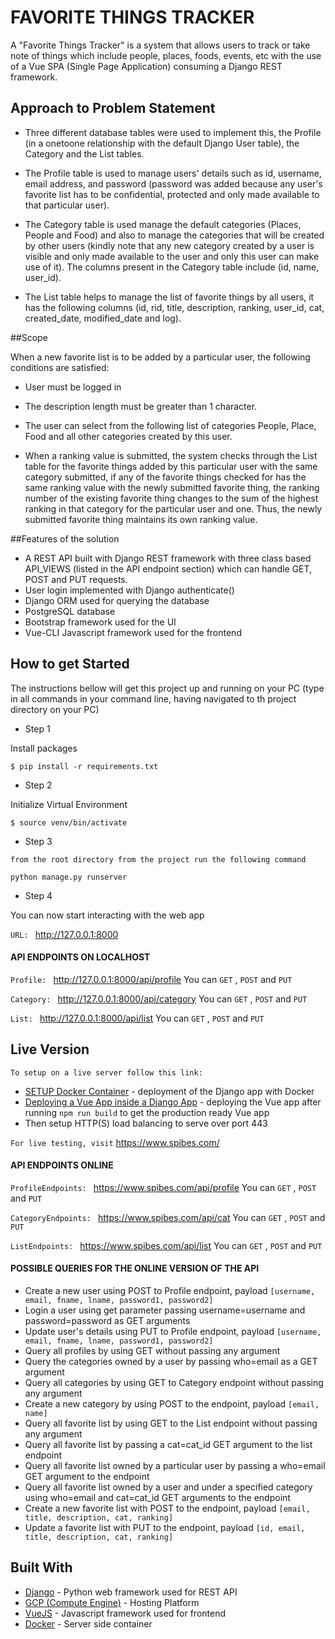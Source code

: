 # FAVORITE THINGS TRACKER


A "Favorite Things Tracker" is a system that allows users to track or take note of things which include people, places, foods, events, etc with the use of a Vue SPA (Single Page Application) consuming a Django REST framework.
 


## Approach to Problem Statement
* Three different database tables were used to implement this, the Profile (in a onetoone relationship with the default Django User table), the Category and the List tables.

* The Profile table is used to manage users' details such as id, username, email address, and password (password was added because any user's favorite list has to be confidential, protected and only made available to that particular user). 

* The Category table is used manage the default categories (Places, People  and Food) and also to manage the categories that will be created by other users (kindly note that any new category created by a user is visible and only made available to the user and only this user can make use of it). The columns present in the Category table include (id, name, user_id). 

* The List table helps to manage the list of favorite things by all users, it has the following columns (id, rid, title, description, ranking, user_id, cat, created_date, modified_date and log).

##Scope

When a new favorite list is to be added by a particular user, the following conditions are satisfied:

* User must be logged in

* The description length must be greater than 1 character.

* The user can select from the following list of categories People, Place, Food and all  other categories created by this user.

* When a ranking value is submitted, the system checks through the List table for the favorite things added by this particular user with the same category submitted, if any of the favorite things checked for has the same ranking value with the newly submitted favorite thing, the ranking number of the existing favorite thing changes to the sum of the highest ranking in that category for the particular user and one. Thus, the newly submitted favorite thing maintains its own ranking value.


##Features of the solution
*  A REST API built with Django REST framework with three class based API_VIEWS (listed in the API endpoint section) which can handle GET, POST and PUT requests.
* User login implemented with Django authenticate()
* Django ORM used for querying the database
* PostgreSQL database
* Bootstrap framework used for the UI
* Vue-CLI Javascript framework used for the frontend

## How to get Started

The instructions bellow will get this project up and running on your PC (type in all commands in your command line, having navigated to th project directory on your PC)

* Step 1 

Install packages

```
$ pip install -r requirements.txt
```
* Step 2

Initialize Virtual Environment
```
$ source venv/bin/activate
```
* Step 3

`from the root directory from the project run the following command`

```
python manage.py runserver
```


* Step 4

You can now start interacting with the web app

`URL: ` <http://127.0.0.1:8000> 

#### API ENDPOINTS ON LOCALHOST
`Profile: ` <http://127.0.0.1:8000/api/profile> You can `GET` , `POST` and `PUT` 

`Category: ` <http://127.0.0.1:8000/api/category> You can `GET` , `POST` and `PUT` 

`List: ` <http://127.0.0.1:8000/api/list> You can `GET` , `POST` and `PUT` 



## Live Version

`To setup on a live server follow this link:`
* [SETUP Docker Container](https://docs.docker.com/compose/django/) - deployment of the Django app with Docker
* [Deploying a Vue App inside a Django App](https://medium.com/@williamgnlee/simple-integrated-django-vue-js-web-application-configured-for-heroku-deployment-c4bd2b37aa70) - deploying the Vue app after running `npm run build` to get the production ready Vue app
* Then setup HTTP(S) load balancing to serve over port 443

`For live testing, visit`
<https://www.spibes.com/>

#### API ENDPOINTS ONLINE
`ProfileEndpoints: ` <https://www.spibes.com/api/profile> You can `GET` , `POST` and `PUT` 

`CategoryEndpoints: ` <https://www.spibes.com/api/cat> You can `GET` , `POST` and `PUT` 

`ListEndpoints: ` <https://www.spibes.com/api/list> You can `GET` , `POST` and `PUT` 

#### POSSIBLE QUERIES FOR THE ONLINE VERSION OF THE API
* Create a new user using POST to Profile endpoint, payload `[username, email, fname, lname, password1, password2]`
* Login a user using get parameter passing username=username and password=password as GET arguments
* Update user's details using PUT to Profile endpoint, payload `[username, email, fname, lname, password1, password2]`
* Query all profiles by using GET without passing any argument
* Query the categories owned by a user by passing who=email as a GET argument
* Query all categories by using GET to Category endpoint without passing any argument
* Create a new category by using POST to the endpoint, payload `[email, name]`
* Query all favorite list by using GET to the List endpoint without passing any argument
* Query all favorite list by passing a cat=cat_id GET argument to the list endpoint
* Query all favorite list owned by a particular user by passing a who=email GET argument to the endpoint
* Query all favorite list owned by a user and under a specified category using who=email and cat=cat_id GET arguments to the endpoint
* Create a new favorite list with POST to the endpoint, payload `[email, title, description, cat, ranking]`
* Update a favorite list with PUT to the endpoint, payload `[id, email, title, description, cat, ranking]`


## Built With

* [Django](http://www.djangoproject.com/) - Python web framework used for REST API
* [GCP (Compute Engine)](https://console.cloud.google.com/) - Hosting Platform
* [VueJS](https://vuejs.org/) - Javascript framework used for frontend
* [Docker](https://docs.docker.com/compose/django/) - Server side container


